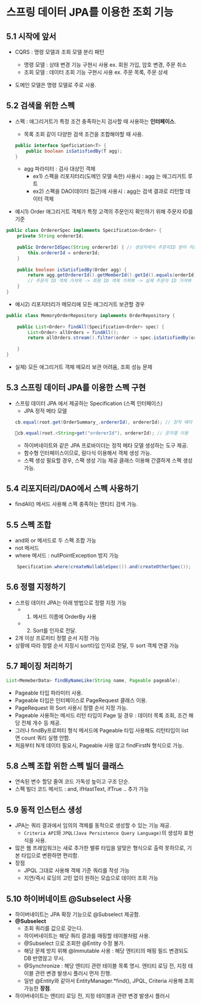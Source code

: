 # 스프링 데이터 JPA를 이용한 조회 기능


## 5.1 시작에 앞서

* CQRS : 명령 모델과 조회 모델 분리 패턴
	* 명령 모델 : 상태 변경 기능 구현시 사용   ex. 회원 가입, 암호 변경, 주문 취소 
	* 조회 모델 : 데이터 조회 기능 구현시 사용   ex. 주문 목록, 주문 상세

* 도메인 모델은 명령 모델로 주로 사용.

## 5.2 검색을 위한 스펙 

* 스펙 : 애그리거트가 특정 조건 충족하는지 검사할 때 사용하는 **인터페이스**. 
	* 목록 조회 같이 다양한 검색 조건을 조합해야할 때 사용.
	```java
	public interface Speficiation<T> {
		public boolean isSatisfiedBy(T agg);
	}
	```
	* agg 파라미터 : 검사 대상인 객체
		* ex1) 스펙을 리포지터리(도메인 모델 속한) 사용시 : agg 는 애그리거트 루트
		* ex2) 스펙을 DAO(데이터 접근)에 사용시 : agg는 검색 결과로 리턴할 데이터 객체


* 예시1) Order 애그리거트 객체가 특정 고객의 주문인지 확인하기 위해 주문자 ID를 기준
```java
public class OrdererSpec implements Specification<Order> { 
	private String ordererId; 
	
	public OrdererIdSpec(String ordererId) { // 생성자에서 주문자ID 받아 저장
		this.ordererId = ordererId; 
	} 
	
	public boolean isSatisfiedBy(Order agg) { 
		return agg.getOrdererId().getMemberId().getId().equals(orderId);
		// 주문자 ID 객체 가져와 -> 회원 ID 객체 가져와 -> 실제 주문자 ID 가져와 비
	}  
}
```

* 예시2) 리포지터리가 메모리에 모든 애그리거트 보관할 경우
```java
public class MemoryOrderRepository implements OrderRepository { 
	
	public List<Order> findAll(Specification<Order> spec) {
		List<Order> allOrders = findAll();
		return allOrders.stream().filter(order -> spec.isSatisfiedBy(order)).toList();
		
	} 
}
```
* 실제) 모든 애그리거트 객체 메모리 보관 어려움, 조회 성능 문제

## 5.3 스프링 데이터 JPA를 이용한 스펙 구현

* 스프링 데이터 JPA 에서 제공하는 Specification (스펙 인터페이스)
	* JPA 정적 메타 모델 
	```java
	cb.equal(root.get(OrderSummary_.ordererId), ordererId); // 정적 메타 모델 이용
	```
	```java
	cb.equal(root.<String>get("ordererId"), ordererId); // 문자열 이용
	```
	* 하이버네이트와 같은 JPA 프로바이더는 정적 메타 모델 생성하는 도구 제공.
	* 함수형 인터페이스이므로, 람다식 이용해서 객체 생성 가능.
	* 스펙 생성 필요할 경우, 스팩 생성 기능 제공 클래스 이용해 간결하게 스펙 생성 가능.

## 5.4 리포지터리/DAO에서 스펙 사용하기
* findAll() 메서드 사용해 스펙 충족하는 엔티티 검색 가능.

## 5.5 스펙 조합

* and와 or 메서드로 두 스펙 조합 가능
* not 메서드
* where 메서드 : nullPointException 방지 가능
```java
	Specification.where(createNullableSpec()).and(createOtherSpec());
```

## 5.6 정렬 지정하기

* 스프링 데이터 JPA는 아래 방법으로 정렬 지정 가능
	* 1) 메서드 이름에 OrderBy 사용
	* 2) Sort를 인자로 전달.
* 2개 이상 프로퍼티 정렬 순서 지정 가능
* 상황에 따라 정렬 순서 지정시 sort타입 인자로 전달, 두 sort 객체 연결 가능

## 5.7 페이징 처리하기

```java
List<MemeberData> findByNameLike(String name, Pageable pageable);
```
* Pageable 타입 파라미터 사용.
* Pageable 타입은 인터페이스로 PageRequest 클래스 이용.
* PageRequest 와 Sort 사용시 정렬 순서 지정 가능.
* Pageable 사용하는 메서드 리턴 타입이 Page 일 경우 : 데이터 목록 조회, 조건 해당 전체 개수 등 제공.
* 그러나 findBy프로퍼티 형식 메서드에 Pageable 타입 사용해도 리턴타입이 list 면 count 쿼리 실행 안함.
* 처음부터 N개 데이터 필요시, Pageable 사용 않고 findFirstN 형식으로 가능.

## 5.8 스펙 조합 위한 스펙 빌더 클래스

* 연속된 변수 할당 줄여 코드 가독성 높이고 구조 단순.
* 스펙 빌더 코드 메서드 : and, ifHastText, ifTrue .. 추가 가능

## 5.9 동적 인스턴스 생성

* JPA는 쿼리 결과에서 임의의 객체를 동적으로 생성할 수 있는 기능 제공.
	* `Criteria API`와 `JPQL(Java Persistence Query Language)`의 생성자 표현식을 사용.
* 많은 웹 프레임워크는 새로 추가한 밸류 타입을 알맞은 형식으로 출력 못하므로, 기본 타입으로 변환하면 편리함.
* 장점 
	* JPQL 그대로 사용해 객체 기준 쿼리를 작성 가능
	* 지연/즉시 로딩의 고민 없이 원하는 모습으로 데이터 조회 가능

## 5.10 하이버네이트 @Subselect 사용

* 하이버네이트는 JPA 확장 기능으로 @Subselect 제공함.
* **@Subselect**
	* 조회 쿼리를 값으로 갖는다.
	* 하이버네이트는 해당 쿼리 결과를 매핑할 테이블처럼 사용.
	*  @Subselect 으로 조회한 @Entity 수정 불가.
	* 해당 문제 방지 위해 @Immutable 사용 : 해당 엔티티의 매핑 필드 변경되도 DB 반영않고 무시.
	* @Synchronize : 해당 엔티티 관련 테이블 목록 명시. 엔티티 로딩 전, 지정 테이블 관련 변경 발생시 플러시 먼저 진행.
	* 일반 @Entity와 같아서 EntityManager.*find(), JPQL, Criteria 사용해 조회 가능한 **장점**.
* 하이버네이트는 엔티티 로딩 전, 지정 테이블과 관련 변경 발생시 플러시